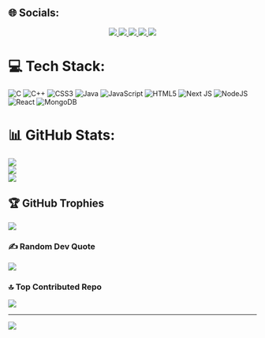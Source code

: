 
## 🌐 Socials:
<p align="center">
  <a href="https://discord.gg/syedmukheeth29_07353" target="_blank">
    <img src="https://img.shields.io/badge/Discord-%237289DA.svg?logo=discord&logoColor=white">
  </a>
  <a href="https://www.instagram.com/syed.mukheeth/" target="_blank">
    <img src="https://img.shields.io/badge/Instagram-%23E4405F.svg?logo=Instagram&logoColor=white">
  </a>
  <a href="https://www.linkedin.com/in/syedmukheeth/" target="_blank">
    <img src="https://img.shields.io/badge/LinkedIn-%230077B5.svg?logo=linkedin&logoColor=white">
  </a>
  <a href="https://x.com/syed_mukheeth" target="_blank">
    <img src="https://img.shields.io/badge/X-black.svg?logo=X&logoColor=white">
  </a>
  <a href="mailto:syedmukheeth09@gmail.com" target="_blank">
    <img src="https://img.shields.io/badge/Email-D14836?logo=gmail&logoColor=white">
  </a>
</p>



# 💻 Tech Stack:
![C](https://img.shields.io/badge/c-%2300599C.svg?style=for-the-badge&logo=c&logoColor=white) ![C++](https://img.shields.io/badge/c++-%2300599C.svg?style=for-the-badge&logo=c%2B%2B&logoColor=white) ![CSS3](https://img.shields.io/badge/css3-%231572B6.svg?style=for-the-badge&logo=css3&logoColor=white) ![Java](https://img.shields.io/badge/java-%23ED8B00.svg?style=for-the-badge&logo=openjdk&logoColor=white) ![JavaScript](https://img.shields.io/badge/javascript-%23323330.svg?style=for-the-badge&logo=javascript&logoColor=%23F7DF1E) ![HTML5](https://img.shields.io/badge/html5-%23E34F26.svg?style=for-the-badge&logo=html5&logoColor=white) ![Next JS](https://img.shields.io/badge/Next-black?style=for-the-badge&logo=next.js&logoColor=white) ![NodeJS](https://img.shields.io/badge/node.js-6DA55F?style=for-the-badge&logo=node.js&logoColor=white) ![React](https://img.shields.io/badge/react-%2320232a.svg?style=for-the-badge&logo=react&logoColor=%2361DAFB) ![MongoDB](https://img.shields.io/badge/MongoDB-%234ea94b.svg?style=for-the-badge&logo=mongodb&logoColor=white)
# 📊 GitHub Stats:
![](https://github-readme-stats.vercel.app/api?username=syedmukheeth&theme=dark&hide_border=false&include_all_commits=false&count_private=false)<br/>
![](https://nirzak-streak-stats.vercel.app/?user=syedmukheeth&theme=dark&hide_border=false)<br/>
![](https://github-readme-stats.vercel.app/api/top-langs/?username=syedmukheeth&theme=dark&hide_border=false&include_all_commits=false&count_private=false&layout=compact)

## 🏆 GitHub Trophies
![](https://github-profile-trophy.vercel.app/?username=syedmukheeth&theme=nord&no-frame=false&no-bg=false&margin-w=4)

### ✍️ Random Dev Quote
![](https://quotes-github-readme.vercel.app/api?type=horizontal&theme=radical)

### 🔝 Top Contributed Repo
![](https://github-contributor-stats.vercel.app/api?username=syedmukheeth&limit=5&theme=dark&combine_all_yearly_contributions=true)

---
[![](https://visitcount.itsvg.in/api?id=syedmukheeth&icon=0&color=0)](https://visitcount.itsvg.in)

<!-- Proudly created with GPRM ( https://gprm.itsvg.in ) -->
